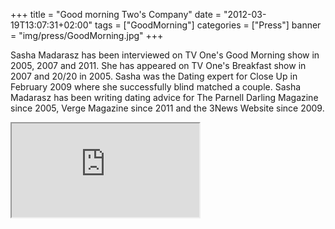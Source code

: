 +++
title = "Good morning Two's Company"
date = "2012-03-19T13:07:31+02:00"
tags = ["GoodMorning"]
categories = ["Press"]
banner = "img/press/GoodMorning.jpg"
+++

Sasha Madarasz has been interviewed on TV One's Good Morning show in 2005, 2007 and 2011. She has appeared on TV One's Breakfast show in 2007 and 20/20 in 2005. Sasha was the Dating expert for Close Up in February 2009 where she successfully blind matched a couple. Sasha Madarasz has been writing dating advice for The Parnell Darling Magazine since 2005, Verge Magazine since 2011 and the 3News Website since 2009.

<div class="embed-responsive embed-responsive-4by3">
  <iframe class="embed-responsive-item" src="https://www.youtube.com/embed/-AC75mxHQFA"></iframe>
</div>